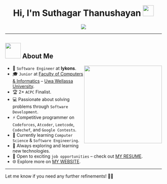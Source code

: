 <h1 align="center">Hi, I'm Suthagar Thanushayan <img src="https://media.giphy.com/media/hvRJCLFzcasrR4ia7z/giphy.gif" width="35"></h1>

<p align="center">
  <a href="https://github.com/DenverCoder1/readme-typing-svg">
    <img src="https://readme-typing-svg.herokuapp.com?font=Time+New+Roman&color=%23C8BE25&size=25&center=true&vCenter=true&width=600&height=100&lines=Software+Engineer+@Iykons;Computer+Science+Student;Competitive+Programmer;2x+ACPC+Finalist;Expert+on+Codeforces;Division+1+on+Codechef+(5+Stars);4+Kyu+on+Atcoder;Always+learning+new+things">
  </a>
</p>

---

## <img src="https://github.com/7oSkaaa/7oSkaaa/blob/main/Images/about_me.gif?raw=true" width="50px"> About Me

<img align="right" src="https://github.com/7oSkaaa/7oSkaaa/blob/main/Images/Right_Side.gif?raw=true" width="250px">

- 💼 `Software Engineer` at **Iykons**.  
- 🎓 `Junior` at [Faculty of Computers & Informatics](http://suez.edu.eg/ar/%d9%83%d9%84%d9%8a%d8%a9-%d8%a7%d9%84%d8%ad%d8%a7%d8%b3%d8%a8%d8%a7%d8%aa-%d9%88%d8%a7%d9%84%d9%85%d8%b9%d9%84%d9%88%d9%85%d8%a7%d8%aa/) – [Uwa Wellassa University](http://suez.edu.eg/ar/).  
- 🏆 2× `ACPC` Finalist.  
- 💻 Passionate about solving problems through `Software Development`.  
- ⚡ Competitive programmer on `Codeforces`, `Atcoder`, `Leetcode`, `Codechef`, and `Google Contests`.  
- 📖 Currently learning `Computer Science` & `Software Engineering`.  
- 🚀 Always exploring and learning new technologies.  
- 🎯 Open to exciting `job opportunities` – check out [MY RESUME](http://lnkiy.in/Ahmed_Hossam_Resume).  
- 🌐 Explore more on [MY WEBSITE](https://cutt.ly/Ahmed_Hossam_Website).  

---

Let me know if you need any further refinements! 🚀✨
